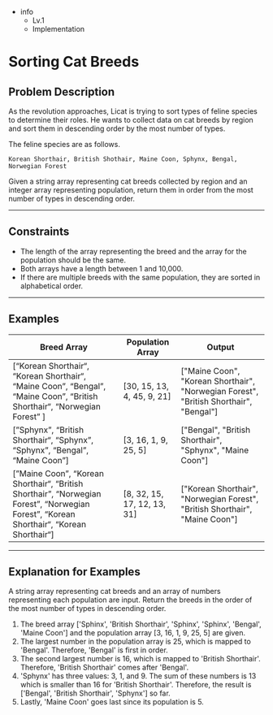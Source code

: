 - info
    - Lv.1
    - Implementation

# Sorting Cat Breeds

## Problem Description
As the revolution approaches, Licat is trying to sort types of feline species to determine their roles. He wants to collect data on cat breeds by region and sort them in descending order by the most number of types.

The feline species are as follows.

```text
Korean Shorthair, British Shothair, Maine Coon, Sphynx, Bengal, Norwegian Forest
```

Given a string array representing cat breeds collected by region and an integer array representing population, return them in order from the most number of types in descending order.

---

## Constraints

- The length of the array representing the breed and the array for the population should be the same.
- Both arrays have a length between 1 and 10,000. 
- If there are multiple breeds with the same population, they are sorted in alphabetical order.

---

## Examples

| Breed Array | Population Array | Output |
| --- | --- | --- |
| [“Korean Shorthair“, “Korean Shorthair“, “Maine Coon”, “Bengal”, “Maine Coon”, “British Shorthair“, “Norwegian Forest” ] | [30, 15, 13, 4, 45, 9, 21] | ["Maine Coon", "Korean Shorthair",  "Norwegian Forest", "British Shorthair", "Bengal"] |
| [”Sphynx”, “British Shorthair“, “Sphynx”, “Sphynx”, “Bengal”, “Maine Coon”] | [3, 16, 1, 9, 25, 5] | ["Bengal", "British Shorthair", "Sphynx", "Maine Coon"] |
| [”Maine Coon”, “Korean Shorthair“, “British Shorthair”, “Norwegian Forest”, “Norwegian Forest”, “Korean Shorthair“, “Korean Shorthair“] | [8, 32, 15, 17, 12, 13, 31] | ["Korean Shorthair", "Norwegian Forest", "British Shorthair", "Maine Coon"] |

---

## Explanation for Examples

A string array representing cat breeds and an array of numbers representing each population are input. Return the breeds in the order of the most number of types in descending order.

1. The breed array ['Sphinx', 'British Shorthair', 'Sphinx', 'Sphinx', 'Bengal', 'Maine Coon'] and the population array [3, 16, 1, 9, 25, 5] are given.
2. The largest number in the population array is 25, which is mapped to 'Bengal'. Therefore, 'Bengal' is first in order. 
3. The second largest number is 16, which is mapped to 'British Shorthair'. Therefore, 'British Shorthair' comes after 'Bengal'.
4. 'Sphynx' has three values: 3, 1, and 9. The sum of these numbers is 13 which is smaller than 16 for 'British Shorthair'. Therefore, the result is ['Bengal', 'British Shorthair', 'Sphynx'] so far.
5. Lastly, 'Maine Coon' goes last since its population is 5.